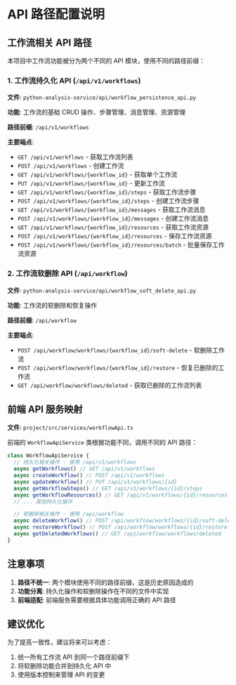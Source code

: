 # API 路径配置说明

## 工作流相关 API 路径

本项目中工作流功能被分为两个不同的 API 模块，使用不同的路径前缀：

### 1. 工作流持久化 API (`/api/v1/workflows`)

**文件**: `python-analysis-service/api/workflow_persistence_api.py`

**功能**: 工作流的基础 CRUD 操作、步骤管理、消息管理、资源管理

**路径前缀**: `/api/v1/workflows`

**主要端点**:
- `GET /api/v1/workflows` - 获取工作流列表
- `POST /api/v1/workflows` - 创建工作流
- `GET /api/v1/workflows/{workflow_id}` - 获取单个工作流
- `PUT /api/v1/workflows/{workflow_id}` - 更新工作流
- `GET /api/v1/workflows/{workflow_id}/steps` - 获取工作流步骤
- `POST /api/v1/workflows/{workflow_id}/steps` - 创建工作流步骤
- `GET /api/v1/workflows/{workflow_id}/messages` - 获取工作流消息
- `POST /api/v1/workflows/{workflow_id}/messages` - 创建工作流消息
- `GET /api/v1/workflows/{workflow_id}/resources` - 获取工作流资源
- `POST /api/v1/workflows/{workflow_id}/resources` - 保存工作流资源
- `POST /api/v1/workflows/{workflow_id}/resources/batch` - 批量保存工作流资源

### 2. 工作流软删除 API (`/api/workflow`)

**文件**: `python-analysis-service/api/workflow_soft_delete_api.py`

**功能**: 工作流的软删除和恢复操作

**路径前缀**: `/api/workflow`

**主要端点**:
- `POST /api/workflow/workflows/{workflow_id}/soft-delete` - 软删除工作流
- `POST /api/workflow/workflows/{workflow_id}/restore` - 恢复已删除的工作流
- `GET /api/workflow/workflows/deleted` - 获取已删除的工作流列表

## 前端 API 服务映射

**文件**: `project/src/services/workflowApi.ts`

前端的 `WorkflowApiService` 类根据功能不同，调用不同的 API 路径：

```typescript
class WorkflowApiService {
  // 持久化相关操作 - 使用 /api/v1/workflows
  async getWorkflows() // GET /api/v1/workflows
  async createWorkflow() // POST /api/v1/workflows
  async updateWorkflow() // PUT /api/v1/workflows/{id}
  async getWorkflowSteps() // GET /api/v1/workflows/{id}/steps
  async getWorkflowResources() // GET /api/v1/workflows/{id}/resources
  // ... 其他持久化操作

  // 软删除相关操作 - 使用 /api/workflow
  async deleteWorkflow() // POST /api/workflow/workflows/{id}/soft-delete
  async restoreWorkflow() // POST /api/workflow/workflows/{id}/restore
  async getDeletedWorkflows() // GET /api/workflow/workflows/deleted
}
```

## 注意事项

1. **路径不统一**: 两个模块使用不同的路径前缀，这是历史原因造成的
2. **功能分离**: 持久化操作和软删除操作在不同的文件中实现
3. **前端适配**: 前端服务需要根据具体功能调用正确的 API 路径

## 建议优化

为了提高一致性，建议将来可以考虑：
1. 统一所有工作流 API 到同一个路径前缀下
2. 将软删除功能合并到持久化 API 中
3. 使用版本控制来管理 API 的变更 